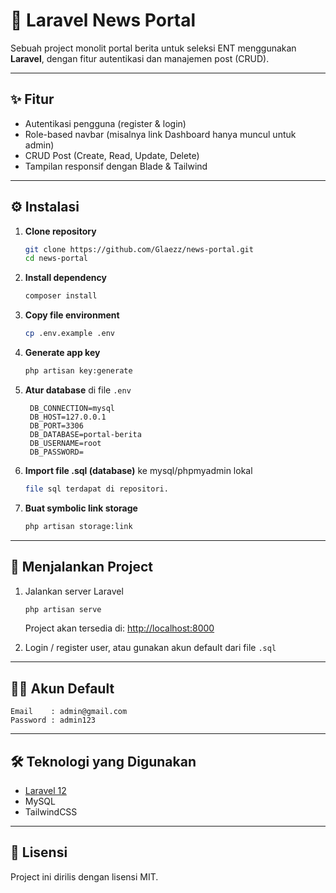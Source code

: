 # 📰 Laravel News Portal

Sebuah project monolit portal berita untuk seleksi ENT menggunakan **Laravel**, dengan fitur autentikasi dan manajemen post (CRUD).

---

## ✨ Fitur

-   Autentikasi pengguna (register & login)
-   Role-based navbar (misalnya link Dashboard hanya muncul untuk admin)
-   CRUD Post (Create, Read, Update, Delete)
-   Tampilan responsif dengan Blade & Tailwind

---

## ⚙️ Instalasi

1. **Clone repository**

    ```bash
    git clone https://github.com/Glaezz/news-portal.git
    cd news-portal

    ```

2. **Install dependency**

    ```bash
    composer install
    ```

3. **Copy file environment**

    ```bash
    cp .env.example .env
    ```

4. **Generate app key**

    ```bash
    php artisan key:generate
    ```

5. **Atur database** di file `.env`

    ```env
     DB_CONNECTION=mysql
     DB_HOST=127.0.0.1
     DB_PORT=3306
     DB_DATABASE=portal-berita
     DB_USERNAME=root
     DB_PASSWORD=
    ```

6. **Import file .sql (database)** ke mysql/phpmyadmin lokal

    ```bash
    file sql terdapat di repositori.
    ```

7. **Buat symbolic link storage**

    ```bash
    php artisan storage:link
    ```

---

## 🚀 Menjalankan Project

1. Jalankan server Laravel

    ```bash
    php artisan serve
    ```

    Project akan tersedia di: [http://localhost:8000](http://localhost:8000)

2. Login / register user, atau gunakan akun default dari file `.sql`

---

## 🧑‍💻 Akun Default

```
Email    : admin@gmail.com
Password : admin123
```

---

## 🛠️ Teknologi yang Digunakan

-   [Laravel 12](https://laravel.com/)
-   MySQL
-   TailwindCSS

---

## 📄 Lisensi

Project ini dirilis dengan lisensi MIT.
